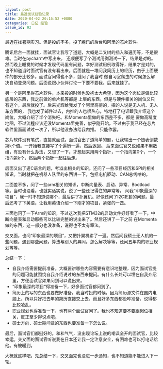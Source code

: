 ```yaml
---
layout: post
title: 最近面试经验记录 
date: 2020-04-02 20:16:52 +0800
categories: 日记 经验
issue_id: 93
---
```


最近在找暑期实习。但是投的不多，投了腾讯的后台和阿里的芯片软件。

腾讯后台一面就挂，面试官让我写了道题，大概是二叉树的插入和遍历等，不是很难。当时在pycharm中写出来，
还顺便写了个测试用例测试一下，结果是对的。然而晚上睡觉的时候才发现代码里有问题，幸好测试用例取得好，结果才是对的，
也不知道当时面试官有没有看出来。后面就是一堆问我简历上的经历，由于上面硬件的部分比较多，面试官问得也不多，就问了我当时
做自习室爬虫的时候怎么解决自动登录问题。后面说跟小伙伴讨论一下要不要我。后来就挂了。

另一个是阿里得芯片软件，本来投的时候也没抱太大希望，因为这个岗位是偏比较底层的东西，我之前做的单片机等都是
上层的东西。但是与硬件相关的岗位又只有这个，最后就投了。后来光辉给我发了个阿里高德的，招的人说是无人机、无人车方面的，
我也发了邮件过去，内推的人也很热心，特地打了电话跟我介绍这个岗位，大概介绍了半个消失吧。和Momenta里做的东西差不多，都是
要做高精度地图，不过流程应该还没Momenta里完善，似乎刚开始。不过由于我已经在芯片软件里面面试过一次了，所以他没办法给我内推。
只能作罢。

芯片软件没有笔试，直接就面试。面试官出了道简单的题，让我输出一个链表倒数第k个值。一开始我直接写了个遍历一遍，然后返回。
后来面试官又说如果不用数组，有没有什么办法，又想了一下，才想起来用两个指针，一个指向第0个，一个指向第k个，然后两个指针一起往后走。

后面又出了道C语言的题，考溢出相关的知识。还问了一些项目经历和SPI的相关知识。当时就把在机器人队里的东西讲一下，包括电机驱动、CAN总线啥的。

二面差不多，问了一些arm相关的知识，中断向量表、启动、异常、Bootload等。当时也没看，也就实话实说，说了一些还记得住的异常等。
问我“印象最深的项目”，我一时不知道说哪个，最后讲了扑翼机。好像还问了I2C死锁的问题。最后还考了下英语，让我用英语介绍一下刚才的项目，紧张的一匹。

三面也问了一下Arm的知识，不过这次我把STM32的启动文件好好看了一下，中断向量表和启动那些可以比较完整的说出来了。然后还讲了一下之前
在Momenta做的东西，这一部分也没准备，说得也不太有章法。

交叉面，也问“印象最深的项目”，又把扑翼机讲了一遍。然后问我硕士无人机的一些问题，遇到哪些问题，算法与别人的异同，怎么解决等等，还问五年内的职业规划等等。

总结一下：
- 自我介绍需要提前准备。大概要讲哪些内容需要有意识地整理，因为面试官提的问题可能就围绕自我介绍说过的东西来提问。有什么长处可以埋在自我介绍里，方便面试官如果问到可以说出来。
- “印象最深的项目”得准备一下，好多面试官都问到了。
- 简历上的写的东西也要做好准备。我当时投的时候，因为简历源文件在国内电脑上，所以只好把去年的简历直接交上去，而且好多东西都没咋准备，说得都比较凌乱。
- 职业规划也得准备一下，也有两个面试官问了。我也不知道要不要跟岗位相关，反正至少得说点吧。
- 硕士方向、硕士期间做的东西也要准备一下怎么说。
  

最后，面试官们都挺好的，和和气气，没出现论坛上说的嘲讽全开的面试官，比较幸运。交叉面的面试官听说我在日本还让我一定注意安全，有困难也可以打电话给他。有被暖到。

大概就这样吧，先总结一下，交叉面完也没进一步通知，也不知道能不能进入下一轮。

